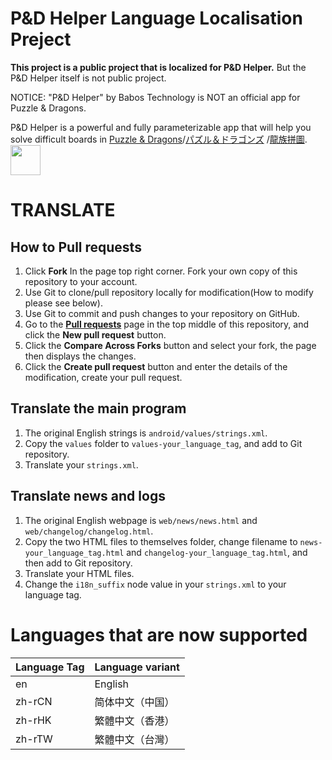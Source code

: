 ﻿P&D Helper Language Localisation Preject
======
**This project is a public project that is localized for P&D Helper.** But the P&D Helper itself is not public project.

NOTICE: "P&D Helper" by Babos Technology is NOT an official app for Puzzle & Dragons.

P&D Helper is a powerful and fully parameterizable app that will help you solve difficult boards in [Puzzle & Dragons](https://www.puzzleanddragons.us/)/[パズル＆ドラゴンズ](http://pad.gungho.jp)
/[龍族拼圖](https://pad.gungho.jp/hktw/pad/).  
<a href="https://play.google.com/store/apps/details?id=com.lt.padhelper"><img src="https://play.google.com/intl/en_us/badges/images/generic/en-play-badge.png" height="48"></a>

# TRANSLATE
## How to **Pull requests**
1. Click **Fork** In the page top right corner. Fork your own copy of this repository to your account.
1. Use Git to clone/pull repository locally for modification(How to modify please see below).
1. Use Git to commit and push changes to your repository on GitHub.
1. Go to the **[Pull requests](//github.com/puzzled-dragon/pad-helper/pulls)** page in the top middle of this repository, and click the **New pull request** button.
1. Click the **Compare Across Forks** button and select your fork, the page then displays the changes.
1. Click the **Create pull request** button and enter the details of the modification, create your pull request.
## Translate the main program
1. The original English strings is `android/values/strings.xml`.
1. Copy the `values` folder to `values-your_language_tag`, and add to Git repository.
1. Translate your `strings.xml`.
## Translate news and logs
1. The original English webpage is `web/news/news.html` and `web/changelog/changelog.html`.
1. Copy the two HTML files to themselves folder, change filename to `news-your_language_tag.html` and `changelog-your_language_tag.html`, and then add to Git repository.
1. Translate your HTML files.
1. Change the `i18n_suffix` node value in your `strings.xml` to your language tag.
# Languages that are now supported
| Language Tag | Language variant |
| --- | --- |
| en | English |
| zh-rCN | 简体中文（中国） |
| zh-rHK | 繁體中文（香港） |
| zh-rTW | 繁體中文（台灣） |